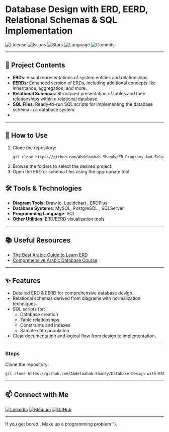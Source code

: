 # Database Design with ERD, EERD, Relational Schemas & SQL Implementation
![License](https://img.shields.io/github/license/abdelwahab-ahmed-shandy/Database-Design-with-ERD-EERD-Relational-Schemas-SQL-Implementation)
![Issues](https://img.shields.io/github/issues/abdelwahab-ahmed-shandy/Database-Design-with-ERD-EERD-Relational-Schemas-SQL-Implementation)
![Stars](https://img.shields.io/github/stars/abdelwahab-ahmed-shandy/Database-Design-with-ERD-EERD-Relational-Schemas-SQL-Implementation)
![Language](https://img.shields.io/github/languages/top/abdelwahab-ahmed-shandy/Database-Design-with-ERD-EERD-Relational-Schemas-SQL-Implementation?)
![Commits](https://img.shields.io/github/commit-activity/m/abdelwahab-ahmed-shandy/Database-Design-with-ERD-EERD-Relational-Schemas-SQL-Implementation)

---

## 🎯 Project Contents

- **ERDs**: Visual representations of system entities and relationships.
- **EERDs**: Enhanced version of ERDs, including additional concepts like inheritance, aggregation, and more.
- **Relational Schemas**: Structured presentation of tables and their relationships within a relational database.
- **SQL Files**: Ready-to-run SQL scripts for implementing the database schema in a database system.
- 
---

## 🚀 How to Use

1. Clone the repository:
   ```bash
   git clone https://github.com/Abdelwahab-Shandy/ER-Diagrams-And-Relational-Schemas.git
   ```
2. Browse the folders to select the desired project.
3. Open the ERD or schema files using the appropriate tool.

## 🛠️ Tools & Technologies
- **Diagram Tools**: Draw.io, Lucidchart , ERDPlus
- **Database Systems**: MySQL, PostgreSQL , SQLServer
- **Programming Language**: SQL
- **Other Utilities**: ERD/EERD visualization tools

---

## 📚 Useful Resources

- [The Best Arabic Guide to Learn ERD](https://programmingadvices.com/p/database-level-1-sql-concepts-and-practice)
- [Comprehensive Arabic Database Course](https://programmingadvices.com/p/database-level-1-sql-concepts-and-practice)

---

## ✨ Features
- Detailed ERD & EERD for comprehensive database design.
- Relational schemas derived from diagrams with normalization techniques.
- SQL scripts for:
  - Database creation
  - Table relationships
  - Constraints and indexes
  - Sample data population
- Clear documentation and logical flow from design to implementation.

---

### Steps
Clone the repository:
   ```bash
   git clone https://github.com/Abdelwahab-Shandy/Database-Design-with-ERD-EERD-Relational-Schemas-SQL-Implementation.git
   ```
---

## 📫 Connect with Me
[![LinkedIn](https://img.shields.io/badge/Followers-4000-blue?style=for-the-badge&logo=linkedin&logoColor=white)](https://www.linkedin.com/in/abdelwahab-shandy/)
[![Medium](https://img.shields.io/badge/Followers-25-brightgreen?style=for-the-badge&logo=medium&logoColor=white)](https://medium.com/@abdelwahabshandy)
[![GitHub](https://img.shields.io/badge/GitHub-333333?style=for-the-badge&logo=github&logoColor=white)](https://github.com/abdelwahab-shandy)

---
If you get bored , Make up a programming problem ").
